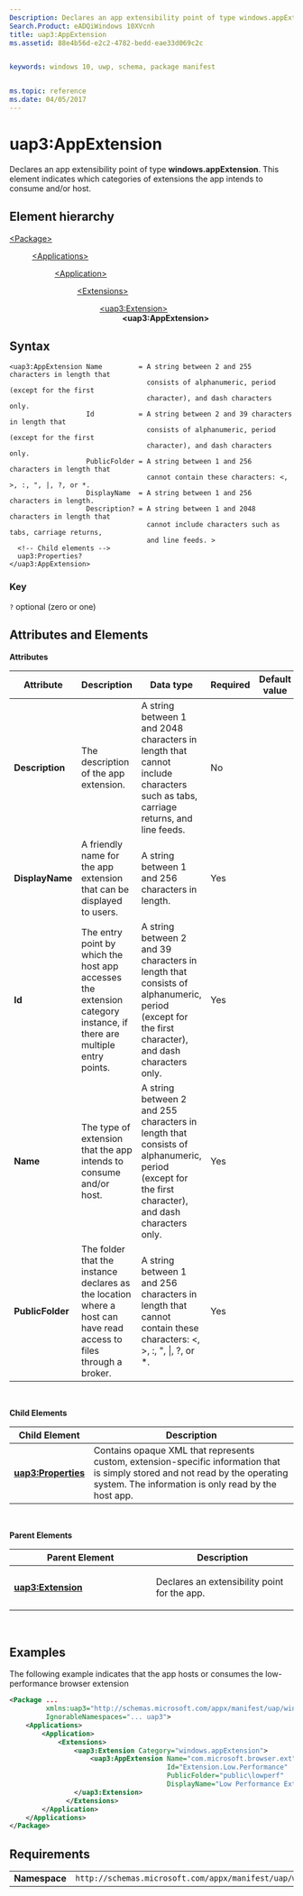 ```yaml
---
Description: Declares an app extensibility point of type windows.appExtension.
Search.Product: eADQiWindows 10XVcnh
title: uap3:AppExtension
ms.assetid: 88e4b56d-e2c2-4782-bedd-eae33d069c2c


keywords: windows 10, uwp, schema, package manifest


ms.topic: reference
ms.date: 04/05/2017
---
```


# uap3:AppExtension


Declares an app extensibility point of type **windows.appExtension**. This element indicates which categories of extensions the app intends to consume and/or host.

## Element hierarchy

<dl>
<dt><a href="element-package.md">&lt;Package&gt;</a></dt>
<dd>
<dl>
<dt><a href="element-applications.md">&lt;Applications&gt;</a></dt>
<dd>
<dl>
<dt><a href="element-application.md">&lt;Application&gt;</a></dt>
<dd>
<dl>
<dt><a href="element-1-extensions.md">&lt;Extensions&gt;</a></dt>
<dd>
<dl>
<dt><a href="element-uap3-extension-manual.md">&lt;uap3:Extension&gt;</a></dt>
<dd><b>&lt;uap3:AppExtension&gt;</b></dd>
</dl>
</dd>
</dl>
</dd>
</dl>
</dd>
</dl>
</dd>
</dl>

## Syntax


```
<uap3:AppExtension Name         = A string between 2 and 255 characters in length that
                                  consists of alphanumeric, period (except for the first
                                  character), and dash characters only.
                   Id           = A string between 2 and 39 characters in length that
                                  consists of alphanumeric, period (except for the first
                                  character), and dash characters only.
                   PublicFolder = A string between 1 and 256 characters in length that
                                  cannot contain these characters: <, >, :, ", |, ?, or *.
                   DisplayName  = A string between 1 and 256 characters in length.
                   Description? = A string between 1 and 2048 characters in length that
                                  cannot include characters such as tabs, carriage returns,
                                  and line feeds. >
  <!-- Child elements -->
  uap3:Properties?
</uap3:AppExtension>
```

### Key
`?` optional (zero or one)

## Attributes and Elements


**Attributes**

| Attribute        | Description                                                                                                         | Data type                                                                                                                                        | Required | Default value |
|------------------|---------------------------------------------------------------------------------------------------------------------|--------------------------------------------------------------------------------------------------------------------------------------------------|----------|---------------|
| **Description**  | The description of the app extension.                                                                               | A string between 1 and 2048 characters in length that cannot include characters such as tabs, carriage returns, and line feeds.                  | No       |               |
| **DisplayName**  | A friendly name for the app extension that can be displayed to users.                                               | A string between 1 and 256 characters in length.                                                                                                 | Yes      |               |
| **Id**           | The entry point by which the host app accesses the extension category instance, if there are multiple entry points. | A string between 2 and 39 characters in length that consists of alphanumeric, period (except for the first character), and dash characters only. | Yes      |               |
| **Name**         | The type of extension that the app intends to consume and/or host.                                                  | A string between 2 and 255 characters in length that consists of alphanumeric, period (except for the first character), and dash characters only. | Yes      |               |
| **PublicFolder** | The folder that the instance declares as the location where a host can have read access to files through a broker.  | A string between 1 and 256 characters in length that cannot contain these characters: &lt;, &gt;, :, ", \|, ?, or \*.                            | Yes      |               |

 

**Child Elements**

| Child Element                                            | Description                                                                                                                                                                          |
|----------------------------------------------------------|--------------------------------------------------------------------------------------------------------------------------------------------------------------------------------------|
| [**uap3:Properties**](elemnt-uap3-properties-manual.md) | Contains opaque XML that represents custom, extension-specific information that is simply stored and not read by the operating system. The information is only read by the host app. |

 

**Parent Elements**

<table>
<colgroup>
<col width="50%" />
<col width="50%" />
</colgroup>
<thead>
<tr class="header">
<th>Parent Element</th>
<th>Description</th>
</tr>
</thead>
<tbody>
<tr class="odd">
<td><a href="element-uap3-extension-manual.md"><strong>uap3:Extension</strong></a> </td>
<td><p>Declares an extensibility point for the app.</p></td>
</tr>
</tbody>
</table>

 

## Examples


The following example indicates that the app hosts or consumes the low-performance browser extension

```XML
<Package ...
         xmlns:uap3="http://schemas.microsoft.com/appx/manifest/uap/windows10/3"  
         IgnorableNamespaces="... uap3">
    <Applications>
        <Application>
            <Extensions>
                <uap3:Extension Category="windows.appExtension">  
                    <uap3:AppExtension Name="com.microsoft.browser.ext"
                                       Id="Extension.Low.Performance"
                                       PublicFolder="public\lowperf"
                                       DisplayName="Low Performance Extension"/>  
                </uap3:Extension>  
              </Extensions>
        </Application>
    </Applications>
</Package>
```

## Requirements


|               |                                                             |
|---------------|-------------------------------------------------------------|
| **Namespace** | `http://schemas.microsoft.com/appx/manifest/uap/windows10/3` |

 

 

 
